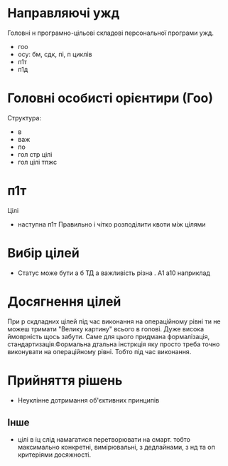 # Направляючі ужд
Головні н програмно-цільові складові персональної програми ужд. 
* гоо
* осу: бм, сдк, пі, п циклів
* п1т
* п1д
# Головні особисті орієнтири (Гоо)
Структура:
- в 
- важ 
- по 
- гол стр цілі 
- гол цілі тпжс 
# п1т
Цілі
- наступна п1т
Правильно і чітко розподілити квоти між цілями 
# Вибір цілей
* Статус може бути а б ТД а важливість різна . А1 а10 наприклад 
# Досягнення цілей
При р скдладних цілей під час виконання на операційному рівні ти не можеш тримати "Велику картину" всього в голові. Дуже висока ймоврність щось забути. Саме для цього придмана формалізація, стандартизація.Формальна дтальна інстркція яку просто треба точно виконувати на операційному рівні. Тобто під час виконання.

# Прийняття рішень
- Неуклінне дотримання об'єктивних принципів 

## Інше
* цілі в іц слід намагатися перетворювати на смарт. тобто максимально конкретні, вимірювальні, з дедлайнами, з нд та оп критеріями досяжності. 